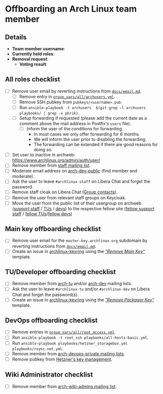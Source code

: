 <!--
This template should be used for offboarding Arch Linux team members.
-->

# Offboarding an Arch Linux team member

## Details

- **Team member username**:
- **Currently held roles**: <!-- Add known roles here like TU, DevOps, etc -->
- **Removal request**: <!-- Add link to relevant mailing list mail -->
  - **Voting result**: <!-- Add link to relevant mailing list mail -->

## All roles checklist

- [ ] Remove user email by reverting instructions from [`docs/email.md`](docs/email.md).
  - [ ] Remove entry in [`group_vars/all/archusers.yml`](group_vars/all/archusers.yml).
  - [ ] Remove SSH pubkey from `pubkeys/<username>.pub`.
  - [ ] Run `ansible-playbook -t archusers  $(git grep -l archusers playbooks/ | grep -v phrik)`.
  - [ ] Setup forwarding if requested (please add the current date as a comment above the mail address in Postfix's `users` file).
    - [ ] Inform the user of the conditions for forwarding.
      - In most cases we only offer forwarding for 6 months.
      - We will inform the user prior to disabling the forwarding.
      - The forwarding can be extended if there are good reasons for doing so.
- [ ] Set user to inactive in archweb: https://www.archlinux.org/admin/auth/user/
- [ ] Remove member from [staff mailing list](https://lists.archlinux.org/mailman3/lists/staff.lists.archlinux.org/members/member/).
- [ ] Moderate email address on [arch-dev-public](https://lists.archlinux.org/mailman3/lists/arch-dev-public.lists.archlinux.org/members/member/) (find member and moderate).
- [ ] Ask the user to leave `#archlinux-staff` on Libera Chat and forget the password.
- [ ] Remove staff cloak on Libera Chat ([Group contacts](https://wiki.archlinux.org/title/Arch_IRC_channels#Libera_Chat_group_contacts)).
- [ ] Remove the user from relevant staff groups on Keycloak.
- [ ] Move the user from the public list of their usergroup on archweb ([support staff](https://archlinux.org/people/support-staff/) / [TUs](https://archlinux.org/people/trusted-users/) / [devs](https://archlinux.org/people/developers/)) to the respective fellow site ([fellow support staff](https://archlinux.org/people/support-staff-fellows/) / [fellow TUs](https://archlinux.org/people/trusted-user-fellows/)/[fellow devs](https://archlinux.org/people/developer-fellows/))

## Main key offboarding checklist

- [ ] Remove user email for the `master-key.archlinux.org` subdomain by reverting instructions from [`docs/email.md`](docs/email.md).
- [ ] Create an issue in [archlinux-keyring](https://gitlab.archlinux.org/archlinux/archlinux-keyring) using the [*"Remove Main Key"*](https://gitlab.archlinux.org/archlinux/archlinux-keyring/-/issues/new?issuable_template=Remove%20Main%20Key) template.

## TU/Developer offboarding checklist

- [ ] Remove member from [arch-tu](https://lists.archlinux.org/mailman3/lists/arch-tu.lists.archlinux.org/members/member/) and/or [arch-dev](https://lists.archlinux.org/mailman3/lists/arch-dev.lists.archlinux.org/members/member/) mailing lists.
- [ ] Ask the user to leave `#archlinux-tu` and/or `#archlinux-dev` on Libera Chat and forget the password(s).
- [ ] Create an issue in [archlinux-keyring](https://gitlab.archlinux.org/archlinux/archlinux-keyring) using the [*"Remove Packager Key"*](https://gitlab.archlinux.org/archlinux/archlinux-keyring/-/issues/new?issuable_template=Remove%20Packager%20Key) template.

## DevOps offboarding checklist

- [ ] Remove entries in [`group_vars/all/root_access.yml`](group_vars/all/root_access.yml).
- [ ] Run `ansible-playbook -t root_ssh playbooks/all-hosts-basic.yml`.
- [ ] Run `ansible-playbook playbooks/hetzner_storagebox.yml playbooks/rsync.net.yml`.
- [ ] Remove member from [arch-devops-private mailing lists](https://lists.archlinux.org/mailman3/lists/arch-devops-private.lists.archlinux.org/members/member/).
- [ ] Remove pubkey from [Hetzner's key management](https://robot.your-server.de/key/index).

## Wiki Administrator checklist

- [ ] Remove member from [arch-wiki-admins mailing list](https://lists.archlinux.org/mailman3/lists/arch-wiki-admins.lists.archlinux.org/members/member/).
